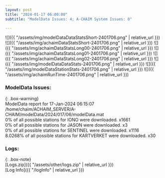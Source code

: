 ```yaml
---
layout: post
title: "2024-01-17 06:00:00"
subtitle: "ModelData Issues: 4; A-CHAIM System Issues: 0"

---
```


![]({{ "/assets/img/modelDataDataStatsShort-2401706.png" | relative_url }})
![]({{ "/assets/img/achaimDataStatsShort-2401706.png" | relative_url }})
![]({{ "/assets/img/achaimDataStatsLong00-2401706.png" | relative_url }})
![]({{ "/assets/img/achaimDataStatsLong01-2401706.png" | relative_url }})
![]({{ "/assets/img/achaimDataStatsLong02-2401706.png" | relative_url }})
![]({{ "/assets/img/modelDataDataStats-2401706.png" | relative_url }})
![]({{ "/assets/img/modelDataStationStats-2401706.png" | relative_url }})
![]({{ "/assets/img/achaimRunTime-2401706.png" | relative_url }})


### ModelData Issues:  
  
{: .box-warning}  
 ModelData report for 17-Jan-2024 06:15:07   
 /home/chaim/ACHAIM_SERVER/A-CHAIM/modelData/2024/017/06/modelData.mat   
 0% of all possible stations for IONO were downloaded. x1661   
 0% of all possible stations for JASON were downloaded. x3   
 0% of all possible stations for SENTINEL were downloaded. x1116   
 8.0268% of all possible stations for KARTVERKET were downloaded. x30   
  


### Logs:  
  
{: .box-note}  
[Logs.zip]({{ "/assets/other/logs.zip" | relative_url }})  
[Log Info]({{ "/logInfo" | relative_url }})  
